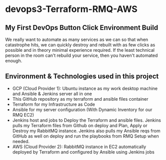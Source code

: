# devops3-Terraform-RMQ-AWS
## My First DevOps Button Click Environment Build

We really want to automate as many services as we can so that when catastrophe hits, we can quickly destroy and rebuilt with as few clicks as possible and in theory minimal experience required.  If the least technical person in the room can't rebuild your service, then you haven't automated enough.

## Environment & Technologies used in this project
* GCP (Cloud Provider 1): Ubuntu instance as my work desktop machine and Ansible & Jenkins server all in one
* This GitHub repository as my terraform and ansible files container 
* Terraform for my Infrastructure as Code
* Ansible for my server configuration (With Dynamic Inventory for our RMQ EC2)
* Jenkins host and jobs to Deploy the Terraform and ansible files. Jenkins pulls my Terraform files from Github on deploy and Plan, Apply or Destroy my RabbitMQ instance. Jenkins also pulls my Ansible reqs from GitHub as well on deploy and run the playbooks from RMQ Setup when needed.
* AWS (Cloud Provider 2): RabbitMQ instance in EC2 automatically deployed by Terraform and configured by Ansible using Jenkins jobs
